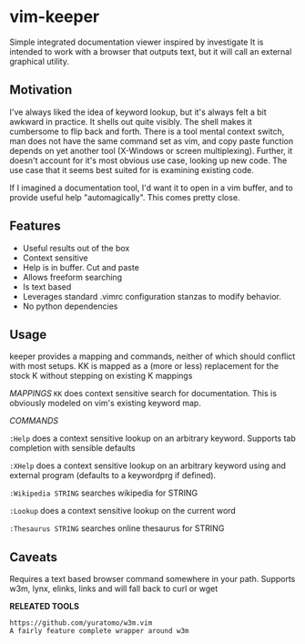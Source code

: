 vim-keeper
==========

Simple integrated documentation viewer inspired by investigate It is intended
to work with a browser that outputs text, but it will call an external
graphical utility.

## Motivation

I've always liked the idea of keyword lookup, but it's always felt a bit
awkward in practice. It shells out quite visibly. The shell makes it cumbersome
to flip back and forth. There is  a tool mental context switch, man does not
have the same command set as vim, and copy paste function depends on yet
another tool (X-Windows or screen multiplexing). Further, it doesn't
account for it's most obvious use case, looking up new code. The use
case that it seems best suited for is examining existing code.

If I imagined a documentation tool, I'd want it to open in a vim buffer, and to
provide useful help "automagically". This comes pretty close.

## Features

* Useful results out of the box
* Context sensitive
* Help is in buffer. Cut and paste
* Allows freeform searching
* Is text based
* Leverages standard .vimrc configuration stanzas to modify behavior.
* No python dependencies

## Usage

keeper provides a mapping and commands, neither of which should conflict with
most setups. KK is mapped as a (more or less) replacement for the stock K
without stepping on existing K mappings

*MAPPINGS*
`KK` does context sensitive search for documentation. This is obviously
modeled on vim's existing keyword map.

*COMMANDS*

`:Help` does a context sensitive lookup on an arbitrary keyword.
Supports tab completion with sensible defaults

`:XHelp` does a context sensitive lookup on an arbitrary keyword using and 
external program (defaults to a keywordprg if defined).

`:Wikipedia STRING` searches wikipedia for STRING

`:Lookup` does a context sensitive lookup on the current word

`:Thesaurus STRING` searches online thesaurus for STRING

## Caveats
Requires a text based browser command somewhere in your path.
Supports w3m, lynx, elinks, links and will fall back to curl or wget

**RELEATED TOOLS**

    https://github.com/yuratomo/w3m.vim
    A fairly feature complete wrapper around w3m
